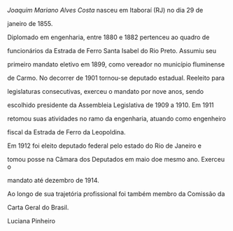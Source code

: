

*Joaquim Mariano Alves Costa* nasceu em Itaboraí (RJ) no dia 29 de

janeiro de 1855.



Diplomado em engenharia, entre 1880 e 1882 pertenceu ao quadro de

funcionários da Estrada de Ferro Santa Isabel do Rio Preto. Assumiu seu

primeiro mandato eletivo em 1899, como vereador no município fluminense

de Carmo. No decorrer de 1901 tornou-se deputado estadual. Reeleito para

legislaturas consecutivas, exerceu o mandato por nove anos, sendo

escolhido presidente da Assembleia Legislativa de 1909 a 1910. Em 1911

retomou suas atividades no ramo da engenharia, atuando como engenheiro

fiscal da Estrada de Ferro da Leopoldina.



Em 1912 foi eleito deputado federal pelo estado do Rio de Janeiro e

tomou posse na Câmara dos Deputados em maio doe mesmo ano. Exerceu o

mandato até dezembro de 1914.



Ao longo de sua trajetória profissional foi também membro da Comissão da

Carta Geral do Brasil.



Luciana Pinheiro




